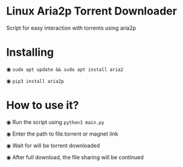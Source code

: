 # Linux Aria2p Torrent Downloader
Script for easy interaction with torrents using aria2p

# Installing
◉ <code>sudo apt update && sudo apt install aria2</code>

◉ <code>pip3 install aria2p</code>

# How to use it?
◉ Run the script using <code>python3 main.py</code>

◉ Enter the path to file.torrent or magnet link

◉ Wait for will be torrent downloaded

◉ After full download, the file sharing will be continued